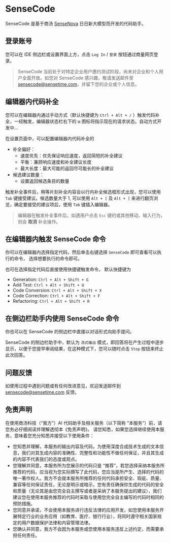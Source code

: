 # SenseCode

<!-- Plugin description -->
SenseCode 是基于商汤 [SenseNova](https://www.sensenova.cn/) 日日新大模型而开发的代码助手。

## 登录账号

您可以在 IDE 侧边栏或设置界面上方，点击 `Log In` / `登录` 按钮通过商量网页登录。

> SenseCode 当前处于对特定企业用户邀约测试阶段，尚未对企业和个人用户全面开放。如您对 SenseCode 感兴趣，敬请发送邮件至 <sensecode@sensetime.com>，并留下您的企业或个人信息。

## 编辑器内代码补全

您可以在编辑器内通过手动方式（默认快捷键为 `Ctrl + Alt + /` ）触发代码补全，一经触发，编辑器状态栏右下的 `⧉` 图标将指示现在的请求状态。自动方式开发中...

在设置页面中，可以配置编辑器内代码补全的

* 补全偏好：
    * 速度优先：优先保证响应速度，返回简短的补全建议
    * 平衡：兼顾响应速度和补全建议长度
    * 最大长度：最大可能的返回尽可能长的补全建议
* 候选建议数量：
    * 设置返回候选条目的数量

触发补全事件后，稍等片刻补全内容会以行内补全候选框形式出现，您可以使用 `Tab` 键接受建议。候选数量大于 1, 可以使用 `Alt + [` 及 `Alt + ]` 来进行翻页浏览，确定要接受的建议项后，使用 `Tab` 键插入编辑器。

> 编辑器在触发补全事件后，如遇用户点击 `Esc` 键的或其他移动、输入行为，则会 **取消** 补全操作。

## 在编辑器内触发 SenseCode 命令

你可以在编辑器内选择指定代码，然后单击右键选择 ` SenseCode ` 即可查看可以执行的命令， 选择想要执行的命令即可。

也可在选择指定代码后直接使用快捷键触发命令， 默认快捷键为

- Generation: `Ctrl + Alt + Shift + G`
- Add Test: `Ctrl + Alt + Shift + U`
- Code Conversion: `Ctrl + Alt + Shift + X`
- Code Correction: `Ctrl + Alt + Shift + F`
- Refactoring: `Ctrl + Alt + Shift + R`

## 在侧边栏助手内使用 SenseCode 命令

你也可以在 SenseCode 的侧边栏中直接以对话形式向助手提问。

SenseCode 的侧边栏助手中，默认为 `流式输出` 模式，即回答将在产生过程中逐步显示，以便于您提早审阅结果，在这种模式下，您可以随时点击 `Stop` 按钮来终止此次回答。

## 问题反馈

如使用过程中遇到问题或有任何改进意见，欢迎发送邮件到 <sensecode@sensetime.com> 反馈。

## 免责声明

在使用商汤科技（“我方”）AI 代码助手及相关服务（以下简称 “本服务”）前，请您务必仔细阅读并理解透彻本《免责声明》。 请您知悉，如果您选择继续使用本服务，意味着您充分知悉并接受以下使用条件：

* 您知悉并理解，本服务的输出内容及代码，为使用深度合成技术生成的文本信息，我们对其生成内容的准确性、完整性和功能性不做任何保证，并且其生成的内容不代表我们的态度或观点。
* 您理解并同意，本服务所为您展示的代码只是 “推荐”，若您选择采纳本服务所推荐的代码，应当视为您实际撰写了此代码，您应当是所产生、选择的代码的唯一著作权人。我方不会就本服务所推荐的任何代码承担安全、瑕疵、质量、兼容等任何保证责任，无论是明示或暗示，您有责任确保你生成的代码的安全和质量（无论其是由您完全自主撰写或者是采纳了本服务提出的建议），我们建议您在使用本服务推荐的代码时采取与使用您完全自主编写的代码时相同的预防措施。
* 您同意并承诺，不会使用本服务进行违反法律的应用开发，如您使用本服务开展特定行业的业务应用（如教育、医疗、银行行业），将同时遵守相关国家规定的用户数据保护法律和内容管理法律。
* 您确认并同意，我方不会因为本服务或您使用本服务违反上述约定，而需要承担任何责任。

<!-- Plugin description end -->
